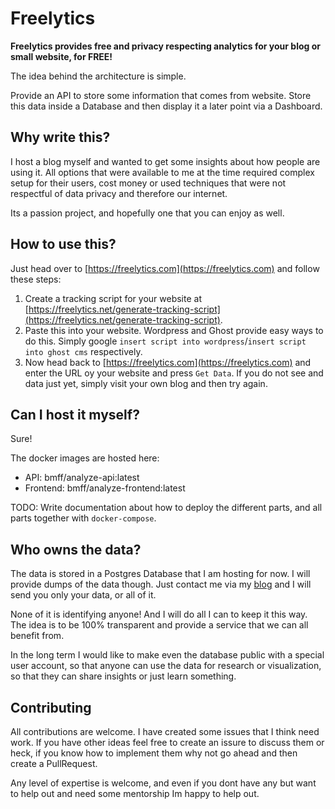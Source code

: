 # Freelytics

**Freelytics provides free and privacy respecting analytics for your blog or small website, for FREE!**

The idea behind the architecture is simple.

Provide an API to store some information that comes from website.
Store this data inside a Database and then display it a later point via a Dashboard.

## Why write this?
I host a blog myself and wanted to get some insights about how people are using it.
All options that were available to me at the time required complex setup for their users, cost money or used techniques that were not respectful of data privacy and therefore our internet.

Its a passion project, and hopefully one that you can enjoy as well.


## How to use this?
Just head over to [https://freelytics.com](https://freelytics.com) and follow these steps:

1. Create a tracking script for your website at [https://freelytics.net/generate-tracking-script](https://freelytics.net/generate-tracking-script).
2. Paste this into your website. Wordpress and Ghost provide easy ways to do this. Simply google `insert script into wordpress`/`insert script into ghost cms` respectively.
3. Now head back to [https://freelytics.com](https://freelytics.com) and enter the URL oy your website and press `Get Data`. If you do not see and data just yet, simply visit your own blog and then try again.

## Can I host it myself?
Sure! 

The docker images are hosted here:
- API: bmff/analyze-api:latest
- Frontend: bmff/analyze-frontend:latest

TODO:
Write documentation about how to deploy the different parts, and all parts together with `docker-compose`.


## Who owns the data?
The data is stored in a Postgres Database that I am hosting for now. I will provide dumps of the data though. 
Just contact me via my [blog](https://maximilianehlers.com) and I will send you only your data, or all of it.

None of it is identifying anyone! And I will do all I can to keep it this way.
The idea is to be 100% transparent and provide a service that we can all benefit from.

In the long term I would like to make even the database public with a special user account, so that anyone can use the data for research or visualization, so that they can share insights or just learn something.

## Contributing

All contributions are welcome. I have created some issues that I think need work.
If you have other ideas feel free to create an issure to discuss them or heck, if you know how to implement them why not go ahead and then create a PullRequest. 

Any level of expertise is welcome, and even if you dont have any but want to help out and need some mentorship Im happy to help out.


